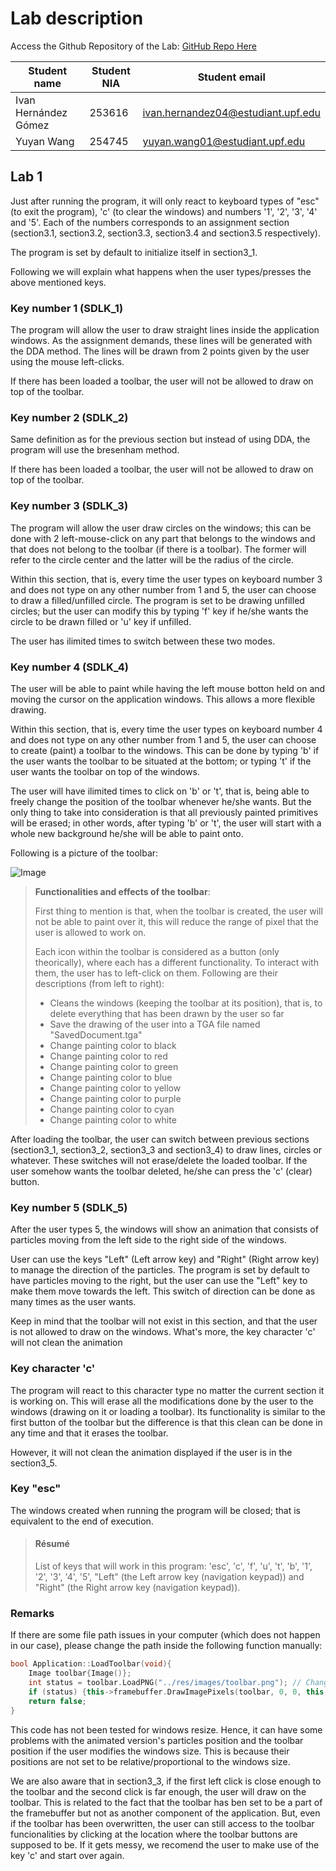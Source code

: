 #  Lab description

Access the Github Repository of the Lab: [GitHub Repo Here](https://github.com/yuyanwang03/ComputerGraphics)

| Student name | Student NIA | Student email |
| --- | --- | --- |
| Ivan Hernández Gómez | 253616 | ivan.hernandez04@estudiant.upf.edu |
| Yuyan Wang | 254745 | yuyan.wang01@estudiant.upf.edu |

## Lab 1

Just after running the program, it will only react to keyboard types of "esc" (to exit the program), 'c' (to clear the windows) and numbers '1', '2', '3', '4' and '5'. Each of the numbers corresponds to an assignment section (section3.1, section3.2, section3.3, section3.4 and section3.5 respectively).

The program is set by default to initialize itself in section3_1.

Following we will explain what happens when the user types/presses the above mentioned keys.

### **Key number 1 (SDLK_1)**

The program will allow the user to draw straight lines inside the application windows. As the assignment demands, these lines will be generated with the DDA method. The lines will be drawn from 2 points given by the user using the mouse left-clicks.

If there has been loaded a toolbar, the user will not be allowed to draw on top of the toolbar.

### **Key number 2 (SDLK_2)**

Same definition as for the previous section but instead of using DDA, the program will use the bresenham method.

If there has been loaded a toolbar, the user will not be allowed to draw on top of the toolbar.

### **Key number 3 (SDLK_3)**

The program will allow the user draw circles on the windows; this can be done with 2 left-mouse-click on any part that belongs to the windows and that does not belong to the toolbar (if there is a toolbar). The former will refer to the circle center and the latter will be the radius of the circle.

Within this section, that is, every time the user types on keyboard number 3 and does not type on any other number from 1 and 5, the user can choose to draw a filled/unfilled circle. The program is set to be drawing unfilled circles; but the user can modify this by typing 'f' key if he/she wants the circle to be drawn filled or 'u' key if unfilled. 

The user has ilimited times to switch between these two modes.

### **Key number 4 (SDLK_4)**

The user will be able to paint while having the left mouse botton held on and moving the cursor on the application windows. This allows a more flexible drawing. 

Within this section, that is, every time the user types on keyboard number 4 and does not type on any other number from 1 and 5, the user can choose to create (paint) a toolbar to the windows. This can be done by typing 'b' if the user wants the toolbar to be situated at the bottom; or typing 't' if the user wants the toolbar on top of the windows.

The user will have ilimited times to click on 'b' or 't', that is, being able to freely change the position of the toolbar whenever he/she wants. But the only thing to take into consideration is that all previously painted primitives will be erased; in other words, after typing 'b' or 't', the user will start with a whole new background he/she will be able to paint onto.

 Following is a picture of the toolbar:

 ![Image](res/images/toolbar.png "toolbar.png")

>**Functionalities and effects of the toolbar**: 
>
> First thing to mention is that, when the toolbar is created, the user will not be able to paint over it, this will reduce the range of pixel that the user is allowed to work on.
>
> Each icon within the toolbar is considered as a button (only theorically), where each has a different functionality. To interact with them, the user has to left-click on them. Following are their descriptions (from left to right):
> * Cleans the windows (keeping the toolbar at its position), that is, to delete everything that has been drawn by the user so far
> * Save the drawing of the user into a TGA file named "SavedDocument.tga"
> * Change painting color to black
> * Change painting color to red
> * Change painting color to green
> * Change painting color to blue
> * Change painting color to yellow
> * Change painting color to purple
> * Change painting color to cyan
> * Change painting color to white

After loading the toolbar, the user can switch between previous sections (section3_1, section3_2, section3_3 and section3_4) to draw lines, circles or whatever. These switches will not erase/delete the loaded toolbar. If the user somehow wants the toolbar deleted, he/she can press the 'c' (clear) button.

### **Key number 5 (SDLK_5)**

After the user types 5, the windows will show an animation that consists of particles moving from the left side to the right side of the windows.

User can use the keys "Left" (Left arrow key) and "Right" (Right arrow key) to manage the direction of the particles. The program is set by default to have particles moving to the right, but the user can use the "Left" key to make them move towards the left. This switch of direction can be done as many times as the user wants.

Keep in mind that the toolbar will not exist in this section, and that the user is not allowed to draw on the windows. What's more, the key character 'c' will not clean the animation

### **Key character 'c'**

The program will react to this character type no matter the current section it is working on. This will erase all the modifications done by the user to the windows (drawing on it or loading a toolbar). Its functionality is similar to the first button of the toolbar but the difference is that this clean can be done in any time and that it erases the toolbar.

However, it will not clean the animation displayed if the user is in the section3_5.

### **Key "esc"**

The windows created when running the program will be closed; that is equivalent to the end of execution.

> #### Résumé
> List of keys that will work in this program: 'esc', 'c', 'f', 'u', 't', 'b', '1', '2', '3', '4', '5', "Left" (the Left arrow key (navigation keypad)) and "Right" (the Right arrow key (navigation keypad)).

### Remarks

If there are some file path issues in your computer (which does not happen in our case), please change the path inside the following function manually:

```c++
bool Application::LoadToolbar(void){
    Image toolbar{Image()};
    int status = toolbar.LoadPNG("../res/images/toolbar.png"); // Change file path if there's been some error loading it
    if (status) {this->framebuffer.DrawImagePixels(toolbar, 0, 0, this->toolbar_top); return true;}
    return false;
}
```

This code has not been tested for windows resize. Hence, it can have some problems with the animated version's particles position and the toolbar position if the user modifies the windows size. This is because their positions are not set to be relative/proportional to the windows size.

We are also aware that in section3_3, if the first left click is close enough to the toolbar and the second click is far enough, the user will draw on the toolbar. This is related to the fact that the toolbar has ben set to be a part of the framebuffer but not as another component of the application. But, even if the toolbar has been overwritten, the user can still access to the toolbar funcionalities by clicking at the location where the toolbar buttons are supposed to be. If it gets messy, we recomend the user to make use of the key 'c' and start over again.
